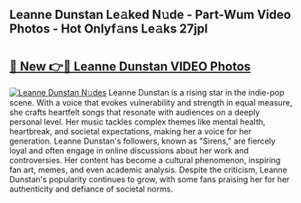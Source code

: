 ## Leanne Dunstan Le𝚊ked N𝚞de - Part-Wum Video Photos - Hot Onlyf𝚊ns Le𝚊ks 27jpl

# <h2><a href="http://ac50748.deff.icu/?id=Leanne+Dunstan">🔗 New 👉🔴 Leanne Dunstan VIDEO Photos</a></h2>

[![Leanne Dunstan N𝚞des](https://i.imgur.com/rIISA9y.gif)](http://ac50748.deff.icu/?id=Leanne+Dunstan)
Leanne Dunstan is a rising star in the indie-pop scene. With a voice that evokes vulnerability and strength in equal measure, she crafts heartfelt songs that resonate with audiences on a deeply personal level. Her music tackles complex themes like mental health, heartbreak, and societal expectations, making her a voice for her generation. Leanne Dunstan's followers, known as "Sirens," are fiercely loyal and often engage in online discussions about her work and controversies. Her content has become a cultural phenomenon, inspiring fan art, memes, and even academic analysis. Despite the criticism, Leanne Dunstan's popularity continues to grow, with some fans praising her for her authenticity and defiance of societal norms.
